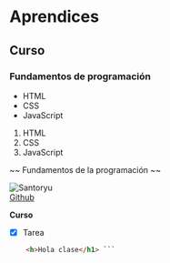 # Aprendices
## Curso
### Fundamentos de programación 

- HTML
- CSS
- JavaScript

1. HTML
2. CSS
3. JavaScript

~~
Fundamentos de la programación
~~

![Santoryu](https://github.com/Jerroxxo/ComandosGit/assets/145080050/3647c5e0-f1da-4248-b696-bd5b279cba1a)<br>
[Github](https://github.com/)

**Curso**

- [x] Tarea

```html
    <h>Hola clase</h1> ```

